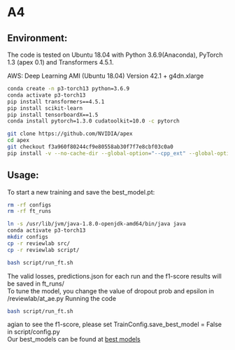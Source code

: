 # A4

## Environment:

The code is tested on Ubuntu 18.04 with Python 3.6.9(Anaconda), PyTorch 1.3 (apex 0.1) and Transformers 4.5.1.

AWS: Deep Learning AMI (Ubuntu 18.04) Version 42.1 + g4dn.xlarge
```bash
conda create -n p3-torch13 python=3.6.9
conda activate p3-torch13
pip install transformers==4.5.1
pip install scikit-learn
pip install tensorboardX==1.5
conda install pytorch=1.3.0 cudatoolkit=10.0 -c pytorch

git clone https://github.com/NVIDIA/apex
cd apex
git checkout f3a960f80244cf9e80558ab30f7f7e8cbf03c0a0
pip install -v --no-cache-dir --global-option="--cpp_ext" --global-option="--cuda_ext" ./
```
## Usage:
To start a new training and save the best_model.pt:  
```bash
rm -rf configs
rm -rf ft_runs
```
```bash
ln -s /usr/lib/jvm/java-1.8.0-openjdk-amd64/bin/java java
conda activate p3-torch13
mkdir configs
cp -r reviewlab src/
cp -r reviewlab script/

bash script/run_ft.sh 
```
The valid losses, predictions.json for each run and the f1-score results will be saved in ft_runs/  
To tune the model, you change the value of dropout prob and epsilon in /reviewlab/at_ae.py
Running the code 
```bash
bash script/run_ft.sh
```
agian to see the f1-score, please set TrainConfig.save_best_model = False in script/config.py  
Our best_models can be found at [best models](https://drive.google.com/drive/folders/1gdFyDsIn7nzRoMScmNLMkagq4nJI51qd?usp=sharing)
